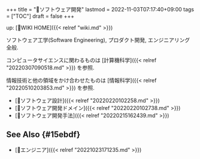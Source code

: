+++
title = "📁ソフトウェア開発"
lastmod = 2022-11-03T07:17:40+09:00
tags = ["TOC"]
draft = false
+++

up: [📝WIKI HOME]({{< relref "wiki.md" >}})

ソフトウェア工学(Software Engineering), プロダクト開発, エンジニアリング全般.

コンピュータサイエンスに関わるものは [計算機科学]({{< relref "20220307090518.md" >}}) を参照.

情報技術と他の領域をかけ合わせたものは [情報科学]({{< relref "20220510203853.md" >}}) を参照.

-   [📂ソフトウェア設計]({{< relref "20220220102258.md" >}})
-   [📂ソフトウェア開発ドメイン]({{< relref "20220220102738.md" >}})
-   [📂ソフトウェア開発手法]({{< relref "20220215162439.md" >}})


## See Also {#15ebdf}

-   [📝エンジニア]({{< relref "20221023171235.md" >}})
